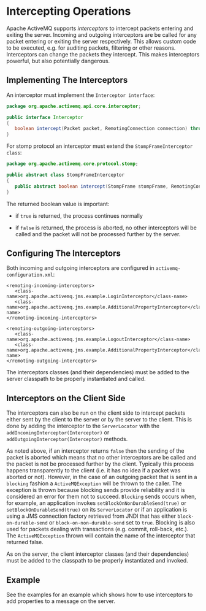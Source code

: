 # Intercepting Operations

Apache ActiveMQ supports *interceptors* to intercept packets entering and
exiting the server. Incoming and outgoing interceptors are be called for
any packet entering or exiting the server respectively. This allows
custom code to be executed, e.g. for auditing packets, filtering or
other reasons. Interceptors can change the packets they intercept. This
makes interceptors powerful, but also potentially dangerous.

## Implementing The Interceptors

An interceptor must implement the `Interceptor interface`:

``` java
package org.apache.activemq.api.core.interceptor;

public interface Interceptor
{
   boolean intercept(Packet packet, RemotingConnection connection) throws ActiveMQException;
}
```

For stomp protocol an interceptor must extend the `StompFrameInterceptor class`:

``` java
package org.apache.activemq.core.protocol.stomp;

public abstract class StompFrameInterceptor
{
   public abstract boolean intercept(StompFrame stompFrame, RemotingConnection connection);
}
```

The returned boolean value is important:

-   if `true` is returned, the process continues normally

-   if `false` is returned, the process is aborted, no other
    interceptors will be called and the packet will not be processed
    further by the server.

## Configuring The Interceptors

Both incoming and outgoing interceptors are configured in
`activemq-configuration.xml`:

    <remoting-incoming-interceptors>
       <class-name>org.apache.activemq.jms.example.LoginInterceptor</class-name>
       <class-name>org.apache.activemq.jms.example.AdditionalPropertyInterceptor</class-name>
    </remoting-incoming-interceptors>

    <remoting-outgoing-interceptors>
       <class-name>org.apache.activemq.jms.example.LogoutInterceptor</class-name>
       <class-name>org.apache.activemq.jms.example.AdditionalPropertyInterceptor</class-name>
    </remoting-outgoing-interceptors>

The interceptors classes (and their dependencies) must be added to the
server classpath to be properly instantiated and called.

## Interceptors on the Client Side

The interceptors can also be run on the client side to intercept packets
either sent by the client to the server or by the server to the client.
This is done by adding the interceptor to the `ServerLocator` with the
`addIncomingInterceptor(Interceptor)` or
`addOutgoingInterceptor(Interceptor)` methods.

As noted above, if an interceptor returns `false` then the sending of
the packet is aborted which means that no other interceptors are be
called and the packet is not be processed further by the client.
Typically this process happens transparently to the client (i.e. it has
no idea if a packet was aborted or not). However, in the case of an
outgoing packet that is sent in a `blocking` fashion a
`ActiveMQException` will be thrown to the caller. The exception is
thrown because blocking sends provide reliability and it is considered
an error for them not to succeed. `Blocking` sends occurs when, for
example, an application invokes `setBlockOnNonDurableSend(true)` or
`setBlockOnDurableSend(true)` on its `ServerLocator` or if an
application is using a JMS connection factory retrieved from JNDI that
has either `block-on-durable-send` or `block-on-non-durable-send` set to
`true`. Blocking is also used for packets dealing with transactions
(e.g. commit, roll-back, etc.). The `ActiveMQException` thrown will
contain the name of the interceptor that returned false.

As on the server, the client interceptor classes (and their
dependencies) must be added to the classpath to be properly instantiated
and invoked.

## Example

See the examples for an example which shows how to use interceptors to add
properties to a message on the server.
